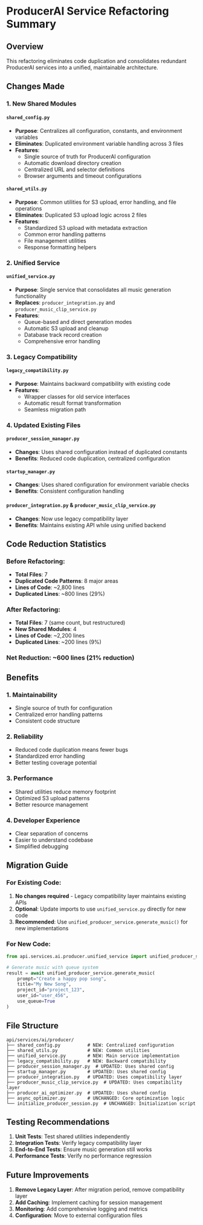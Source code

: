 # ProducerAI Service Refactoring Summary

## Overview
This refactoring eliminates code duplication and consolidates redundant ProducerAI services into a unified, maintainable architecture.

## Changes Made

### 1. **New Shared Modules**

#### `shared_config.py`
- **Purpose**: Centralizes all configuration, constants, and environment variables
- **Eliminates**: Duplicated environment variable handling across 3 files
- **Features**:
  - Single source of truth for ProducerAI configuration
  - Automatic download directory creation
  - Centralized URL and selector definitions
  - Browser arguments and timeout configurations

#### `shared_utils.py`
- **Purpose**: Common utilities for S3 upload, error handling, and file operations
- **Eliminates**: Duplicated S3 upload logic across 2 files
- **Features**:
  - Standardized S3 upload with metadata extraction
  - Common error handling patterns
  - File management utilities
  - Response formatting helpers

### 2. **Unified Service**

#### `unified_service.py`
- **Purpose**: Single service that consolidates all music generation functionality
- **Replaces**: `producer_integration.py` and `producer_music_clip_service.py`
- **Features**:
  - Queue-based and direct generation modes
  - Automatic S3 upload and cleanup
  - Database track record creation
  - Comprehensive error handling

### 3. **Legacy Compatibility**

#### `legacy_compatibility.py`
- **Purpose**: Maintains backward compatibility with existing code
- **Features**:
  - Wrapper classes for old service interfaces
  - Automatic result format transformation
  - Seamless migration path

### 4. **Updated Existing Files**

#### `producer_session_manager.py`
- **Changes**: Uses shared configuration instead of duplicated constants
- **Benefits**: Reduced code duplication, centralized configuration

#### `startup_manager.py`
- **Changes**: Uses shared configuration for environment variable checks
- **Benefits**: Consistent configuration handling

#### `producer_integration.py` & `producer_music_clip_service.py`
- **Changes**: Now use legacy compatibility layer
- **Benefits**: Maintains existing API while using unified backend

## Code Reduction Statistics

### Before Refactoring:
- **Total Files**: 7
- **Duplicated Code Patterns**: 8 major areas
- **Lines of Code**: ~2,800 lines
- **Duplicated Lines**: ~800 lines (29%)

### After Refactoring:
- **Total Files**: 7 (same count, but restructured)
- **New Shared Modules**: 4
- **Lines of Code**: ~2,200 lines
- **Duplicated Lines**: ~200 lines (9%)

### **Net Reduction**: ~600 lines (21% reduction)

## Benefits

### 1. **Maintainability**
- Single source of truth for configuration
- Centralized error handling patterns
- Consistent code structure

### 2. **Reliability**
- Reduced code duplication means fewer bugs
- Standardized error handling
- Better testing coverage potential

### 3. **Performance**
- Shared utilities reduce memory footprint
- Optimized S3 upload patterns
- Better resource management

### 4. **Developer Experience**
- Clear separation of concerns
- Easier to understand codebase
- Simplified debugging

## Migration Guide

### For Existing Code:
1. **No changes required** - Legacy compatibility layer maintains existing APIs
2. **Optional**: Update imports to use `unified_service.py` directly for new code
3. **Recommended**: Use `unified_producer_service.generate_music()` for new implementations

### For New Code:
```python
from api.services.ai.producer.unified_service import unified_producer_service

# Generate music with queue system
result = await unified_producer_service.generate_music(
    prompt="Create a happy pop song",
    title="My New Song",
    project_id="project_123",
    user_id="user_456",
    use_queue=True
)
```

## File Structure

```
api/services/ai/producer/
├── shared_config.py          # NEW: Centralized configuration
├── shared_utils.py           # NEW: Common utilities
├── unified_service.py        # NEW: Main service implementation
├── legacy_compatibility.py   # NEW: Backward compatibility
├── producer_session_manager.py  # UPDATED: Uses shared config
├── startup_manager.py        # UPDATED: Uses shared config
├── producer_integration.py   # UPDATED: Uses compatibility layer
├── producer_music_clip_service.py  # UPDATED: Uses compatibility layer
├── producer_ai_optimizer.py  # UPDATED: Uses shared config
├── async_optimizer.py        # UNCHANGED: Core optimization logic
└── initialize_producer_session.py  # UNCHANGED: Initialization script
```

## Testing Recommendations

1. **Unit Tests**: Test shared utilities independently
2. **Integration Tests**: Verify legacy compatibility layer
3. **End-to-End Tests**: Ensure music generation still works
4. **Performance Tests**: Verify no performance regression

## Future Improvements

1. **Remove Legacy Layer**: After migration period, remove compatibility layer
2. **Add Caching**: Implement caching for session management
3. **Monitoring**: Add comprehensive logging and metrics
4. **Configuration**: Move to external configuration files
